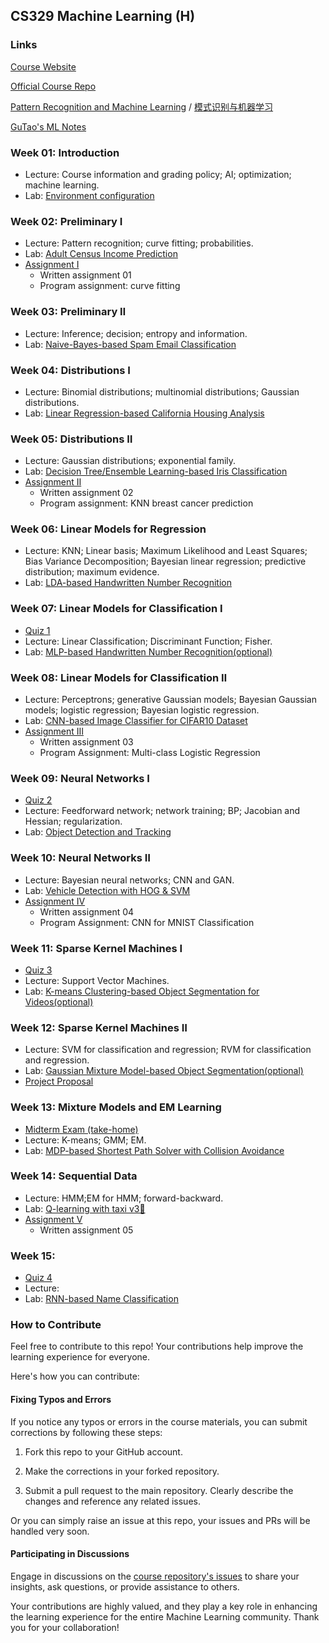 ## CS329 Machine Learning (H)

### Links

[Course Website](http://hqlab.isus.tech/teaching/CS405/)

[Official Course Repo](https://github.com/SUSTech-ML-Course/Machine-Learning-Course)

[Pattern Recognition and Machine Learning](http://hqlab.isus.tech/teaching/CS405/index_files/textbook.pdf) / [模式识别与机器学习](http://hqlab.isus.tech/teaching/CS405/index_files/textbook_ch.pdf)

[GuTao's ML Notes](https://gutaozi.github.io/2023/09/12/CS329_Notes/)

### Week 01: Introduction

- Lecture: Course information and grading policy; AI; optimization; machine learning.
- Lab: [Environment configuration](https://github.com/GuTaoZi/CS329_Machine_Learning/tree/main/Lab_Materials/Lab01_Introduction)

### Week 02: Preliminary Ⅰ

- Lecture: Pattern recognition; curve fitting; probabilities.
- Lab: [Adult Census Income Prediction](https://github.com/GuTaoZi/CS329_Machine_Learning/tree/main/Lab_Exercises/Lab02_Exercise)
- [Assignment Ⅰ](https://github.com/GuTaoZi/CS329_Machine_Learning/tree/main/Assignments/Assignment01_Preliminary)
  - Written assignment 01
  - Program assignment: curve fitting

### Week 03: Preliminary Ⅱ

- Lecture: Inference; decision; entropy and information.
- Lab: [Naive-Bayes-based Spam Email Classification](https://github.com/GuTaoZi/CS329_Machine_Learning/blob/main/Lab_Exercises/Lab03_Exercise.ipynb)

### Week 04: Distributions Ⅰ

- Lecture: Binomial distributions; multinomial distributions; Gaussian distributions.
- Lab: [Linear Regression-based California Housing Analysis](https://github.com/GuTaoZi/CS329_Machine_Learning/blob/main/Lab_Exercises/Lab04_Exercise.ipynb)

### Week 05: Distributions Ⅱ

- Lecture: Gaussian distributions; exponential family.
- Lab: [Decision Tree/Ensemble Learning-based Iris Classification](https://github.com/GuTaoZi/CS329_Machine_Learning/blob/main/Lab_Exercises/Lab05_Exercise.ipynb)
- [Assignment Ⅱ](https://github.com/GuTaoZi/CS329_Machine_Learning/tree/main/Assignments/Assignment02_Distributions_1)
  - Written assignment 02
  - Program assignment: KNN breast cancer prediction

### Week 06: Linear Models for Regression

- Lecture: KNN; Linear basis; Maximum Likelihood and Least Squares; Bias Variance Decomposition; Bayesian linear regression; predictive distribution; maximum evidence.
- Lab:  [LDA-based Handwritten Number Recognition](https://github.com/GuTaoZi/CS329_Machine_Learning/tree/main/Lab_Exercises/Lab06_Exercise)

### Week 07: Linear Models for Classification Ⅰ

- [Quiz 1](https://github.com/GuTaoZi/CS329_Machine_Learning/tree/main/Exams%20%26%20Quizzes/CS329_Quiz_1.md)
- Lecture: Linear Classification; Discriminant Function; Fisher.
- Lab: [MLP-based Handwritten Number Recognition(optional)](https://github.com/GuTaoZi/CS329_Machine_Learning/blob/main/Lab_Exercises/Lab07_Exercise.ipynb)

### Week 08: Linear Models for Classification Ⅱ

- Lecture: Perceptrons; generative Gaussian models; Bayesian Gaussian models; logistic regression; Bayesian logistic regression.
- Lab:  [CNN-based Image Classifier for CIFAR10 Dataset](https://github.com/GuTaoZi/CS329_Machine_Learning/tree/main/Lab_Exercises/Lab08_Exercise)
- [Assignment Ⅲ](https://github.com/GuTaoZi/CS329_Machine_Learning/tree/main/Assignments/Assignment03_Distributions_2)
  - Written assignment 03
  - Program Assignment: Multi-class Logistic Regression

### Week 09: Neural Networks Ⅰ

- [Quiz 2](https://github.com/GuTaoZi/CS329_Machine_Learning/tree/main/Exams%20%26%20Quizzes/CS329_Quiz_2.md)
- Lecture: Feedforward network; network training; BP; Jacobian and Hessian; regularization.
- Lab: [Object Detection and Tracking](https://github.com/GuTaoZi/CS329_Machine_Learning/tree/main/Lab_Materials/Lab09_Object_Detection_and_Tracking)

### Week 10: Neural Networks Ⅱ

- Lecture: Bayesian neural networks; CNN and GAN.
- Lab: [Vehicle Detection with HOG & SVM](https://github.com/GuTaoZi/CS329_Machine_Learning/tree/main/Lab_Exercises/Lab10_Exercise)
- [Assignment Ⅳ](https://github.com/GuTaoZi/CS329_Machine_Learning/tree/main/Assignments/Assignment04_Linear_Models)
  - Written assignment 04
  - Program Assignment: CNN for MNIST Classification

### Week 11: Sparse Kernel Machines Ⅰ

- [Quiz 3](https://github.com/GuTaoZi/CS329_Machine_Learning/tree/main/Exams%20%26%20Quizzes/CS329_Quiz_3.md)
- Lecture: Support Vector Machines.
- Lab: [K-means Clustering-based Object Segmentation for Videos(optional)](https://github.com/GuTaoZi/CS329_Machine_Learning/blob/main/Lab_Exercises/Lab11_Exercise.ipynb)

### Week 12: Sparse Kernel Machines Ⅱ

- Lecture: SVM for classification and regression; RVM for classification and regression.
- Lab: [Gaussian Mixture Model-based Object Segmentation(optional)](https://github.com/GuTaoZi/CS329_Machine_Learning/blob/main/Lab_Exercises/Lab12_Exercise.ipynb)
- [Project Proposal](https://github.com/GuTaoZi/CS329_Machine_Learning/tree/main/Project)

### Week 13: Mixture Models and EM Learning 

- [Midterm Exam (take-home)](https://github.com/GuTaoZi/CS329_Machine_Learning/tree/main/Exams%20%26%20Quizzes/CS329_Midterm_Questions_2023F_Formatted.pdf)
- Lecture: K-means; GMM; EM.
- Lab: [MDP-based Shortest Path Solver with Collision Avoidance](https://github.com/GuTaoZi/CS329_Machine_Learning/tree/main/Lab_Exercises/Lab13_Exercise)

### Week 14: Sequential Data

- Lecture: HMM;EM for HMM; forward-backward.
- Lab: [Q-learning with taxi v3🚕](https://github.com/GuTaoZi/CS329_Machine_Learning/tree/main/Lab_Exercises/Lab14_Exercise.ipynb)
- [Assignment Ⅴ](https://github.com/GuTaoZi/CS329_Machine_Learning/tree/main/Assignments/Assignment05_Neural_Networks)
  - Written assignment 05


### Week 15: 

- [Quiz 4](https://github.com/GuTaoZi/CS329_Machine_Learning/tree/main/Exams%20%26%20Quizzes/CS329_Quiz_4.md)
- Lecture: 
- Lab: [RNN-based Name Classification](https://github.com/GuTaoZi/CS329_Machine_Learning/tree/main/Lab_Materials/Lab15_RNN)

### How to Contribute

Feel free to contribute to this repo! Your contributions help improve the learning experience for everyone.

Here's how you can contribute:

#### Fixing Typos and Errors

If you notice any typos or errors in the course materials, you can submit corrections by following these steps:

1. Fork this repo to your GitHub account.

2. Make the corrections in your forked repository.

3. Submit a pull request to the main repository. Clearly describe the changes and reference any related issues.


Or you can simply raise an issue at this repo, your issues and PRs will be handled very soon.

#### Participating in Discussions

Engage in discussions on the [course repository's issues](https://github.com/GuTaoZi/CS329_Machine_Learning/issues) to share your insights, ask questions, or provide assistance to others.

Your contributions are highly valued, and they play a key role in enhancing the learning experience for the entire Machine Learning community. Thank you for your collaboration!
